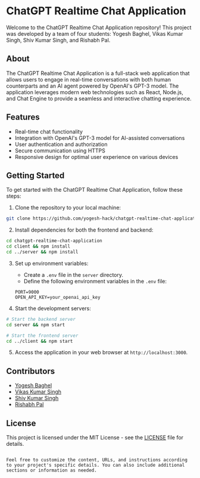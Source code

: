 # ChatGPT Realtime Chat Application

Welcome to the ChatGPT Realtime Chat Application repository! This project was developed by a team of four students: Yogesh Baghel, Vikas Kumar Singh, Shiv Kumar Singh, and Rishabh Pal.

## About

The ChatGPT Realtime Chat Application is a full-stack web application that allows users to engage in real-time conversations with both human counterparts and an AI agent powered by OpenAI's GPT-3 model. The application leverages modern web technologies such as React, Node.js, and Chat Engine to provide a seamless and interactive chatting experience.

## Features

- Real-time chat functionality
- Integration with OpenAI's GPT-3 model for AI-assisted conversations
- User authentication and authorization
- Secure communication using HTTPS
- Responsive design for optimal user experience on various devices

## Getting Started

To get started with the ChatGPT Realtime Chat Application, follow these steps:

1. Clone the repository to your local machine:

```bash
git clone https://github.com/yogesh-hack/chatgpt-realtime-chat-application.git
```

2. Install dependencies for both the frontend and backend:

```bash
cd chatgpt-realtime-chat-application
cd client && npm install
cd ../server && npm install
```

3. Set up environment variables:

   - Create a `.env` file in the `server` directory.
   - Define the following environment variables in the `.env` file:

   ```plaintext
   PORT=9000
   OPEN_API_KEY=your_openai_api_key
   ```

4. Start the development servers:

```bash
# Start the backend server
cd server && npm start

# Start the frontend server
cd ../client && npm start
```

5. Access the application in your web browser at `http://localhost:3000`.

## Contributors

- [Yogesh Baghel](https://github.com/yogesh-hack4)
- [Vikas Kumar Singh](https://github.com/vikaskumarsingh98)
- [Shiv Kumar Singh](https://github.com/shivkumarsingh98)
- [Rishabh Pal](https://github.com/rishabhpalmc)

## License

This project is licensed under the MIT License - see the [LICENSE](LICENSE) file for details.
```

Feel free to customize the content, URLs, and instructions according to your project's specific details. You can also include additional sections or information as needed.

